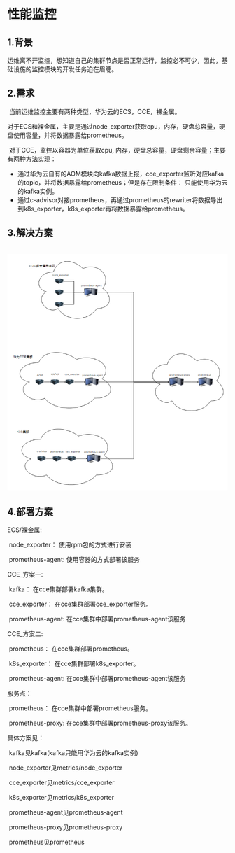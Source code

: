 # 性能监控

## 1.背景

​		运维离不开监控，想知道自己的集群节点是否正常运行，监控必不可少，因此，基础设施的监控模块的开发任务迫在眉睫。

## 2.需求

​		当前运维监控主要有两种类型，华为云的ECS，CCE，裸金属。

​		对于ECS和裸金属，主要是通过node_exporter获取cpu，内存，硬盘总容量，硬盘使用容量，并将数据暴露给prometheus。

​		对于CCE，监控以容器为单位获取cpu, 内存，硬盘总容量，硬盘剩余容量；主要有两种方法实现：

+ 通过华为云自有的AOM模块向kafka数据上报，cce_exporter监听对应kafka的topic，并将数据暴露给prometheus；但是存在限制条件： 只能使用华为云的kafka实例。
+ 通过c-advisor对接prometheus，再通过prometheus的rewriter将数据导出到k8s_exporter，k8s_exporter再将数据暴露给prometheus。

## 3.解决方案

​		<img src="doc/solution.png" alt="解决方案"/>

## 4.部署方案

ECS/裸金属:

​	node_exporter： 使用rpm包的方式进行安装

​    prometheus-agent:  使用容器的方式部署该服务

CCE_方案一:

​	kafka： 在cce集群部署kafka集群。

​	cce_exporter： 在cce集群部署cce_exporter服务。

​	prometheus-agent:  在cce集群中部署prometheus-agent该服务

CCE_方案二:

​	prometheus： 在cce集群部署prometheus。

​	k8s_exporter： 在cce集群部署k8s_exporter。

​	prometheus-agent:  在cce集群中部署prometheus-agent该服务

服务点：

​	prometheus： 在cce集群中部署prometheus服务。

​    prometheus-proxy:  在cce集群中部署prometheus-proxy该服务。

具体方案见：

​    kafka见kafka(kafka只能用华为云的kafka实例)

​	node_exporter见metrics/node_exporter

​    cce_exporter见metrics/cce_exporter

​    k8s_exporter见metrics/k8s_exporter

​    prometheus-agent见prometheus-agent

​    prometheus-proxy见prometheus-proxy

​    prometheus见prometheus